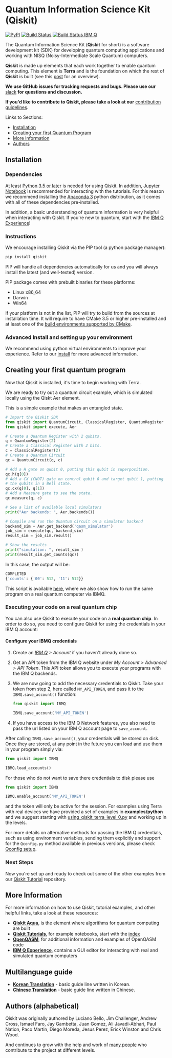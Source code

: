 # Quantum Information Science Kit (Qiskit)

[![PyPI](https://img.shields.io/pypi/v/qiskit.svg)](https://pypi.python.org/pypi/qiskit)
[![Build Status](https://travis-ci.org/Qiskit/qiskit-terra.svg?branch=master)](https://travis-ci.org/Qiskit/qiskit-terra)
[![Build Status IBM Q](https://travis-matrix-badges.herokuapp.com/repos/Qiskit/qiskit-terra/branches/master/8)](https://travis-ci.org/Qiskit/qiskit-terra)

The Quantum Information Science Kit (**Qiskit** for short) is a software development kit (SDK) for
developing quantum computing applications and working with NISQ (Noisy-Intermediate Scale Quantum) computers.

**Qiskit** is made up elements that each work together to enable quantum computing. This element is **Terra** 
and is the foundation on which the rest of **Qiskit** is built (see this [post](https://medium.com/qiskit/qiskit-and-its-fundamental-elements-bcd7ead80492) for an overview).

**We use GitHub issues for tracking requests and bugs. Please use our**
[slack](https://qiskit.slack.com) **for questions and discussion.**

**If you'd like to contribute to Qiskit, please take a look at our**
[contribution guidelines](.github/CONTRIBUTING.rst).

Links to Sections:

* [Installation](#installation)
* [Creating your first Quantum Program](#creating-your-first-quantum-program)
* [More Information](#more-information)
* [Authors](#authors-alphabetical)

## Installation

### Dependencies

At least [Python 3.5 or later](https://www.python.org/downloads/) is needed for using Qiskit. In
addition, [Jupyter Notebook](https://jupyter.readthedocs.io/en/latest/install.html) is recommended
for interacting with the tutorials.
For this reason we recommend installing the [Anaconda 3](https://www.continuum.io/downloads)
python distribution, as it comes with all of these dependencies pre-installed.

In addition, a basic understanding of quantum information is very helpful when interacting with
Qiskit. If you're new to quantum, start with the 
[IBM Q Experience](https://quantumexperience.ng.bluemix.net)!

### Instructions

We encourage installing Qiskit via the PIP tool (a python package manager):

```bash
pip install qiskit
```

PIP will handle all dependencies automatically for us and you will always install the latest (and well-tested) version.

PIP package comes with prebuilt binaries for these platforms:

* Linux x86_64
* Darwin
* Win64

If your platform is not in the list, PIP will try to build from the sources at installation time. It will require to have CMake 3.5 or higher pre-installed and at least one of the [build environments supported by CMake](https://cmake.org/cmake/help/v3.5/manual/cmake-generators.7.html).


### Advanced Install and setting up your environment

We recommend using python virtual environments to improve your experience. Refer to our
[install](doc/install.rst) for more advanced information.

## Creating your first quantum program

Now that Qiskit is installed, it's time to begin working with Terra.

We are ready to try out a quantum circuit example, which is simulated locally using the Qiskt Aer element.

This is a simple example that makes an entangled state.

```python
# Import the Qiskit SDK
from qiskit import QuantumCircuit, ClassicalRegister, QuantumRegister
from qiskit import execute, Aer

# Create a Quantum Register with 2 qubits.
q = QuantumRegister(2)
# Create a Classical Register with 2 bits.
c = ClassicalRegister(2)
# Create a Quantum Circuit
qc = QuantumCircuit(q, c)

# Add a H gate on qubit 0, putting this qubit in superposition.
qc.h(q[0])
# Add a CX (CNOT) gate on control qubit 0 and target qubit 1, putting
# the qubits in a Bell state.
qc.cx(q[0], q[1])
# Add a Measure gate to see the state.
qc.measure(q, c)

# See a list of available local simulators
print("Aer backends: ", Aer.backends())

# Compile and run the Quantum circuit on a simulator backend
backend_sim = Aer.get_backend('qasm_simulator')
job_sim = execute(qc, backend_sim)
result_sim = job_sim.result()

# Show the results
print("simulation: ", result_sim )
print(result_sim.get_counts(qc))
```

In this case, the output will be:

```python
COMPLETED
{'counts': {'00': 512, '11': 512}}
```

This script is available [here](examples/python/hello_quantum.py), where we also show how to
run the same program on a real quantum computer via IBMQ.  

### Executing your code on a real quantum chip

You can also use Qiskit to execute your code on a
**real quantum chip**.
In order to do so, you need to configure Qiskit for using the credentials in
your IBM Q account:

#### Configure your IBMQ credentials

1. Create an _[IBM Q](https://quantumexperience.ng.bluemix.net) > Account_ if you haven't already done so.

2. Get an API token from the IBM Q website under _My Account > Advanced > API Token_. This API token allows you to execute your programs with the IBM Q backends.

3. We are now going to add the necessary credentials to Qiskit. Take your token
   from step 2, here called `MY_API_TOKEN`, and pass it to the
   `IBMQ.save_account()` function:

   ```python
   from qiskit import IBMQ

   IBMQ.save_account('MY_API_TOKEN')
    ```

4. If you have access to the IBM Q Network features, you also need to pass the
   url listed on your IBM Q account page to `save_account`.

After calling `IBMQ.save_account()`, your credentials will be stored on disk.
Once they are stored, at any point in the future you can load and use them
in your program simply via:

```python
from qiskit import IBMQ

IBMQ.load_accounts()
```

For those who do not want to save there credentials to disk please use

```python
from qiskit import IBMQ

IBMQ.enable_account('MY_API_TOKEN')
``` 

and the token will only be active for the session. For examples using Terra with real 
devices we have provided a set of examples in **examples/python** and we suggest starting with [using_qiskit_terra_level_0.py](examples/python/using_qiskit_terra_level_0.py) and working up in 
the levels.

For more details on alternative methods for passing
the IBM Q credentials, such as using environment variables, sending them
explicitly and support for the `Qconfig.py` method available in previous
versions, please check
[Qconfig setup](doc/Qconfig.rst).

### Next Steps

Now you're set up and ready to check out some of the other examples from our
[Qiskit Tutorial](https://github.com/Qiskit/qiskit-tutorial) repository.

## More Information

For more information on how to use Qiskit, tutorial examples, and other helpful links, take a look
at these resources:

* **[Qiskit Aqua](https://github.com/Qiskit/aqua)**,
  is the element where algorithms for quantum computing are built
* **[Qiskit Tutorials](https://github.com/Qiskit/qiskit-tutorial)**,
  for example notebooks, start with the [index](https://github.com/Qiskit/qiskit-tutorial/blob/master/index.ipynb)
* **[OpenQASM](https://github.com/Qiskit/openqasm)**,
  for additional information and examples of OpenQASM code
* **[IBM Q Experience](https://quantumexperience.ng.bluemix.net)**,
  contains a GUI editor for interacting with real and simulated quantum computers

## Multilanguage guide

* **[Korean Translation](doc/ko/README.md)** - basic guide line written in Korean.
* **[Chinese Translation](doc/zh/README.md)** - basic guide line written in Chinese.

## Authors (alphabetical)

Qiskit was originally authored by
Luciano Bello, Jim Challenger, Andrew Cross, Ismael Faro, Jay Gambetta, Juan Gomez,
Ali Javadi-Abhari, Paul Nation, Paco Martin, Diego Moreda, Jesus Perez, Erick Winston and Chris Wood.

And continues to grow with the help and work of [many people](https://github.com/Qiskit/qiskit-terra/graphs/contributors) who contribute
to the project at different levels.
